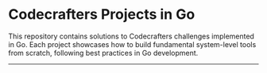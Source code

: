 # Codecrafters Projects in Go

This repository contains solutions to Codecrafters challenges implemented in Go. Each project showcases how to build fundamental system-level tools from scratch, following best practices in Go development.

---